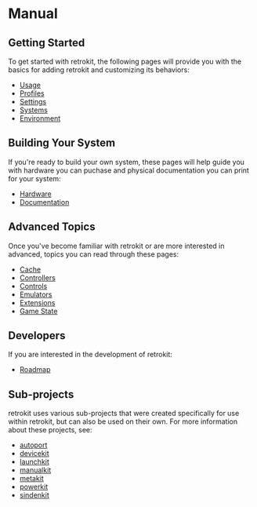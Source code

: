 # Manual

## Getting Started

To get started with retrokit, the following pages will provide you with the basics
for adding retrokit and customizing its behaviors:

* [Usage](/manual/usage.md)
* [Profiles](/manual/profiles.md)
* [Settings](/manual/settings.md)
* [Systems](/manual/systems.md)
* [Environment](/manual/environment.md)

## Building Your System

If you're ready to build your own system, these pages will help guide you with
hardware you can puchase and physical documentation you can print for your system:

* [Hardware](/manual/hardware.md)
* [Documentation](/manual/docs.md)

## Advanced Topics

Once you've become familiar with retrokit or are more interested in advanced, topics
you can read through these pages:

* [Cache](/manual/cache.md)
* [Controllers](/manual/controllers.md)
* [Controls](/manual/controls.md)
* [Emulators](/manual/emulators.md)
* [Extensions](/manual/extensions.md)
* [Game State](/manual/gamestate.md)

## Developers

If you are interested in the development of retrokit:

* [Roadmap](/manual/roadmap.md)

## Sub-projects

retrokit uses various sub-projects that were created specifically for use within
retrokit, but can also be used on their own.  For more information about these
projects, see:

* [autoport](/manual/autoport.md)
* [devicekit](/manual/devicekit.md)
* [launchkit](/manual/launchkit.md)
* [manualkit](/manual/manualkit.md)
* [metakit](/manual/metakit.md)
* [powerkit](/manual/powerkit.md)
* [sindenkit](/manual/sindenkit.md)
